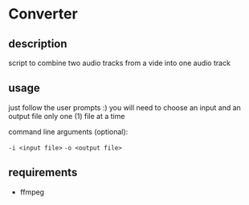 # Converter

## description

script to combine two audio tracks from a vide into one audio track

## usage

just follow the user prompts :)
you will need to choose an input and an output file
only one (1) file at a time

command line arguments (optional):

`-i <input file>`
`-o <output file>`

## requirements

- ffmpeg
